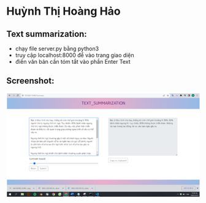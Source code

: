 # Huỳnh Thị Hoàng Hảo
## Text summarization: 
* chạy file server.py bằng python3
* truy cập localhost:8000 để vào trang giao diện
* điền văn bản cần tóm tắt vào phần Enter Text
## Screenshot:
<p>
<img src="./Screenshots/image.png"/> 
</p>

